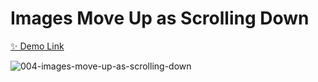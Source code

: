 # Images Move Up as Scrolling Down

[✨ Demo Link](https://javascript-exercise.netlify.app/004-images-move-up-as-scrolling-down/)

![004-images-move-up-as-scrolling-down](https://user-images.githubusercontent.com/83247825/149897824-74d485be-8ceb-4dda-b552-606ce54fba4e.png)
